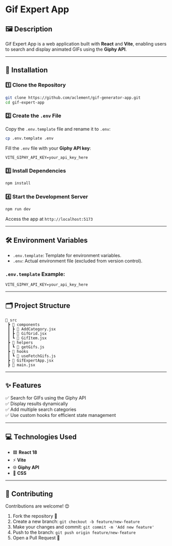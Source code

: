 # Gif Expert App

## 🖼️ Description
Gif Expert App is a web application built with **React** and **Vite**, enabling users to search and display animated GIFs using the **Giphy API**.

---

## 🚀 Installation
### 1️⃣ Clone the Repository
```bash
git clone https://github.com/aclement/gif-generator-app.git
cd gif-expert-app
```

### 2️⃣ Create the `.env` File
Copy the `.env.template` file and rename it to `.env`:
```bash
cp .env.template .env
```
Fill the `.env` file with your **Giphy API key**:
```env
VITE_GIPHY_API_KEY=your_api_key_here
```

### 3️⃣ Install Dependencies
```bash
npm install
```

### 4️⃣ Start the Development Server
```bash
npm run dev
```
Access the app at `http://localhost:5173`

---

## 🛠️ Environment Variables
- `.env.template`: Template for environment variables.
- `.env`: Actual environment file (excluded from version control).

### `.env.template` Example:
```env
VITE_GIPHY_API_KEY=your_api_key_here
```

---

## 🗂️ Project Structure
```
📂 src
 ┣ 📂 components
 ┃ ┣ 📜 AddCategory.jsx
 ┃ ┣ 📜 GifGrid.jsx
 ┃ ┗ 📜 GifItem.jsx
 ┣ 📂 helpers
 ┃ ┗ 📜 getGifs.js
 ┣ 📂 hooks
 ┃ ┗ 📜 useFetchGifs.js
 ┣ 📜 GifExpertApp.jsx
 ┣ 📜 main.jsx
```

---

## ✨ Features
✅ Search for GIFs using the Giphy API  
✅ Display results dynamically  
✅ Add multiple search categories  
✅ Use custom hooks for efficient state management  

---

## 💻 Technologies Used
- 🟦 **React 18**
- ⚡ **Vite**
- 🌐 **Giphy API**
- 💅 **CSS**
<!-- - 🧪 **Jest** (for testing) -->

---

## 🤝 Contributing
Contributions are welcome! 😊  
1. Fork the repository 🍴  
2. Create a new branch: `git checkout -b feature/new-feature`  
3. Make your changes and commit: `git commit -m 'Add new feature'`  
4. Push to the branch: `git push origin feature/new-feature`  
5. Open a Pull Request 🚀


